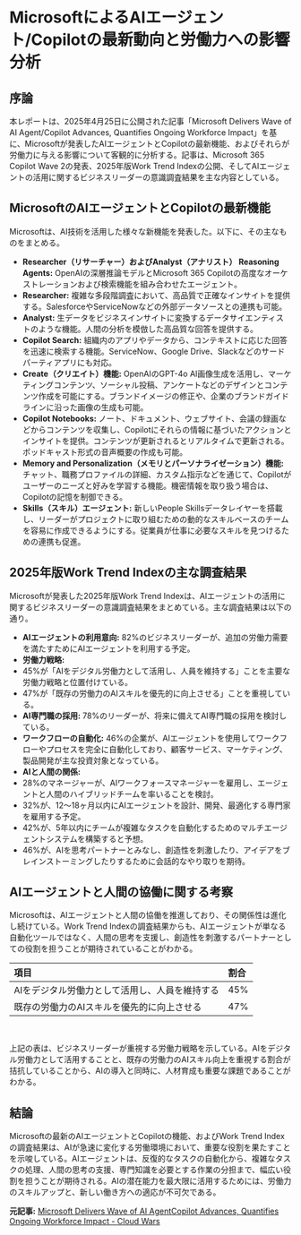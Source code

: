 # MicrosoftによるAIエージェント/Copilotの最新動向と労働力への影響分析

## 序論

本レポートは、2025年4月25日に公開された記事「Microsoft Delivers Wave of AI Agent/Copilot Advances, Quantifies Ongoing Workforce Impact」を基に、Microsoftが発表したAIエージェントとCopilotの最新機能、およびそれらが労働力に与える影響について客観的に分析する。記事は、Microsoft 365 Copilot Wave 2の発表、2025年版Work Trend Indexの公開、そしてAIエージェントの活用に関するビジネスリーダーの意識調査結果を主な内容としている。

## MicrosoftのAIエージェントとCopilotの最新機能

Microsoftは、AI技術を活用した様々な新機能を発表した。以下に、その主なものをまとめる。

* **Researcher（リサーチャー）およびAnalyst（アナリスト） Reasoning Agents:** OpenAIの深層推論モデルとMicrosoft 365 Copilotの高度なオーケストレーションおよび検索機能を組み合わせたエージェント。
 * **Researcher:** 複雑な多段階調査において、高品質で正確なインサイトを提供する。SalesforceやServiceNowなどの外部データソースとの連携も可能。
 * **Analyst:** 生データをビジネスインサイトに変換するデータサイエンティストのような機能。人間の分析を模倣した高品質な回答を提供する。
* **Copilot Search:** 組織内のアプリやデータから、コンテキストに応じた回答を迅速に検索する機能。ServiceNow、Google Drive、Slackなどのサードパーティアプリにも対応。
* **Create（クリエイト）機能:** OpenAIのGPT-4o AI画像生成を活用し、マーケティングコンテンツ、ソーシャル投稿、アンケートなどのデザインとコンテンツ作成を可能にする。ブランドイメージの修正や、企業のブランドガイドラインに沿った画像の生成も可能。
* **Copilot Notebooks:** ノート、ドキュメント、ウェブサイト、会議の録画などからコンテンツを収集し、Copilotにそれらの情報に基づいたアクションとインサイトを提供。コンテンツが更新されるとリアルタイムで更新される。ポッドキャスト形式の音声概要の作成も可能。
* **Memory and Personalization（メモリとパーソナライゼーション）機能:** チャット、職務プロファイルの詳細、カスタム指示などを通じて、Copilotがユーザーのニーズと好みを学習する機能。機密情報を取り扱う場合は、Copilotの記憶を制御できる。
* **Skills（スキル）エージェント:** 新しいPeople Skillsデータレイヤーを搭載し、リーダーがプロジェクトに取り組むための動的なスキルベースのチームを容易に作成できるようにする。従業員が仕事に必要なスキルを見つけるための連携も促進。

## 2025年版Work Trend Indexの主な調査結果

Microsoftが発表した2025年版Work Trend Indexは、AIエージェントの活用に関するビジネスリーダーの意識調査結果をまとめている。主な調査結果は以下の通り。

* **AIエージェントの利用意向:** 82%のビジネスリーダーが、追加の労働力需要を満たすためにAIエージェントを利用する予定。
* **労働力戦略:**
 * 45%が「AIをデジタル労働力として活用し、人員を維持する」ことを主要な労働力戦略と位置付けている。
 * 47%が「既存の労働力のAIスキルを優先的に向上させる」ことを重視している。
* **AI専門職の採用:** 78%のリーダーが、将来に備えてAI専門職の採用を検討している。
* **ワークフローの自動化:** 46%の企業が、AIエージェントを使用してワークフローやプロセスを完全に自動化しており、顧客サービス、マーケティング、製品開発が主な投資対象となっている。
* **AIと人間の関係:**
 * 28%のマネージャーが、AIワークフォースマネージャーを雇用し、エージェントと人間のハイブリッドチームを率いることを検討。
 * 32%が、12～18ヶ月以内にAIエージェントを設計、開発、最適化する専門家を雇用する予定。
 * 42%が、5年以内にチームが複雑なタスクを自動化するためのマルチエージェントシステムを構築すると予想。
 * 46%が、AIを思考パートナーとみなし、創造性を刺激したり、アイデアをブレインストーミングしたりするために会話的なやり取りを期待。

## AIエージェントと人間の協働に関する考察

Microsoftは、AIエージェントと人間の協働を推進しており、その関係性は進化し続けている。Work Trend Indexの調査結果からも、AIエージェントが単なる自動化ツールではなく、人間の思考を支援し、創造性を刺激するパートナーとしての役割を担うことが期待されていることがわかる。

| 項目 | 割合 |
| :--------------------------------- | :----- |
| AIをデジタル労働力として活用し、人員を維持する | 45% |
| 既存の労働力のAIスキルを優先的に向上させる | 47% |

<br>

上記の表は、ビジネスリーダーが重視する労働力戦略を示している。AIをデジタル労働力として活用することと、既存の労働力のAIスキル向上を重視する割合が拮抗していることから、AIの導入と同時に、人材育成も重要な課題であることがわかる。

## 結論

Microsoftの最新のAIエージェントとCopilotの機能、およびWork Trend Indexの調査結果は、AIが急速に変化する労働環境において、重要な役割を果たすことを示唆している。AIエージェントは、反復的なタスクの自動化から、複雑なタスクの処理、人間の思考の支援、専門知識を必要とする作業の分担まで、幅広い役割を担うことが期待される。AIの潜在能力を最大限に活用するためには、労働力のスキルアップと、新しい働き方への適応が不可欠である。


**元記事:** [Microsoft Delivers Wave of AI AgentCopilot Advances, Quantifies Ongoing Workforce Impact - Cloud Wars](https://cloudwars.com/ai/microsoft-delivers-wave-of-ai-agent-copilot-advances-quantifies-ongoing-workforce-impact/)